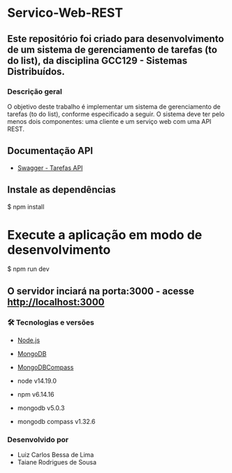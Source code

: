 # Servico-Web-REST

## Este repositório foi criado para desenvolvimento de um sistema de gerenciamento de tarefas (to do list), da disciplina GCC129 - Sistemas Distribuídos.

### Descrição geral

O objetivo deste trabalho é implementar um sistema de gerenciamento de tarefas (to do list), conforme especificado a seguir. O sistema deve ter pelo menos dois componentes: uma cliente e um serviço web com uma API REST. 

## Documentação API

- [Swagger - Tarefas API](https://app.swaggerhub.com/apis-docs/neumar/Tarefas/1.0.0)

## Instale as dependências
$ npm install

# Execute a aplicação em modo de desenvolvimento
$ npm run dev

## O servidor inciará na porta:3000 - acesse <http://localhost:3000>

### 🛠 Tecnologias e versões

- [Node.js](https://nodejs.org/en/download/)
- [MongoDB](https://www.mongodb.com/try/download/community)
- [MongoDBCompass](https://www.mongodb.com/try/download/compass)

- node v14.19.0
- npm v6.14.16
- mongodb v5.0.3
- mongodb compass v1.32.6

### Desenvolvido por

- Luiz Carlos Bessa de Lima
- Taiane Rodrigues de Sousa